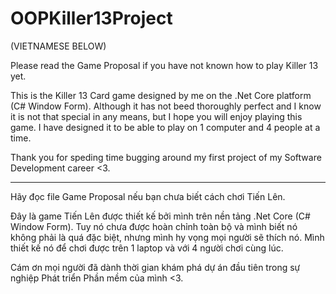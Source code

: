 # OOPKiller13Project

(VIETNAMESE BELOW)

Please read the Game Proposal if you have not known how to play Killer 13 yet.

This is the Killer 13 Card game designed by me on the .Net Core platform (C# Window Form). Although it has not beed thoroughly perfect and I know it is not that special in any means, but I hope you will enjoy playing this game. I have designed it to be able to play on 1 computer and 4 people at a time.

Thank you for speding time bugging around my first project of my Software Development career <3.
_______________________________________________________________________________________________________________________________________________________________________________
Hãy đọc file Game Proposal nếu bạn chưa biết cách chơi Tiến Lên.

Đây là game Tiến Lên được thiết kế bởi mình trên nền tảng .Net Core (C# Window Form). Tuy nó chưa được hoàn chỉnh toàn bộ và mình biết nó không phải là quá đặc biệt, nhưng mình hy vọng mọi người sẽ thích nó. Mình thiết kế nó để chơi được trên 1 laptop và với 4 người chơi cùng lúc.

Cám ơn mọi người đã dành thời gian khám phá dự án đầu tiên trong sự nghiệp Phát triển Phần mềm của mình <3.
